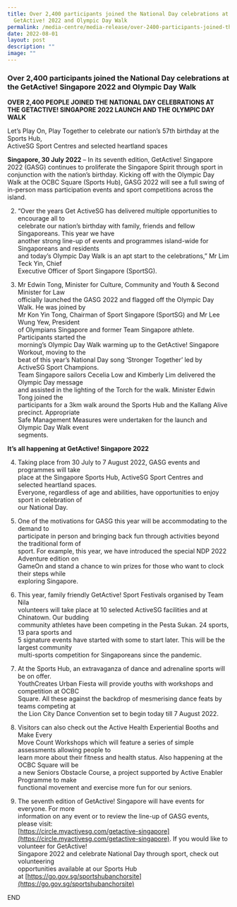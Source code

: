```yaml
---
title: Over 2,400 participants joined the National Day celebrations at
  GetActive! 2022 and Olympic Day Walk
permalink: /media-centre/media-release/over-2400-participants-joined-the-national-day-celebrations-at-getactive/
date: 2022-08-01
layout: post
description: ""
image: ""
---
```

### **Over 2,400 participants joined the National Day celebrations at the GetActive! Singapore 2022 and Olympic Day Walk**
**OVER 2,400 PEOPLE JOINED THE NATIONAL DAY CELEBRATIONS AT THE GETACTIVE! SINGAPORE 2022 LAUNCH AND THE OLYMPIC DAY WALK**

Let’s Play On, Play Together to celebrate our nation’s 57th birthday at the Sports Hub,  
ActiveSG Sport Centres and selected heartland spaces  
  
**Singapore, 30 July 2022** – In its seventh edition, GetActive! Singapore 2022 (GASG) continues to proliferate the Singapore Spirit through sport in conjunction with the nation’s birthday. Kicking off with the Olympic Day Walk at the OCBC Square (Sports Hub), GASG 2022 will see a full swing of in-person mass participation events and sport competitions across the island.

2. “Over the years Get ActiveSG has delivered multiple opportunities to encourage all to   
celebrate our nation’s birthday with family, friends and fellow Singaporeans. This year we have   
another strong line-up of events and programmes island-wide for Singaporeans and residents   
and today’s Olympic Day Walk is an apt start to the celebrations,” Mr Lim Teck Yin, Chief   
Executive Officer of Sport Singapore (SportSG).

3. Mr Edwin Tong, Minister for Culture, Community and Youth & Second Minister for Law  
officially launched the GASG 2022 and flagged off the Olympic Day Walk. He was joined by   
Mr Kon Yin Tong, Chairman of Sport Singapore (SportSG) and Mr Lee Wung Yew, President   
of Olympians Singapore and former Team Singapore athlete. Participants started the   
morning’s Olympic Day Walk warming up to the GetActive! Singapore Workout, moving to the   
beat of this year’s National Day song ‘Stronger Together’ led by ActiveSG Sport Champions.  
Team Singapore sailors Cecelia Low and Kimberly Lim delivered the Olympic Day message   
and assisted in the lighting of the Torch for the walk. Minister Edwin Tong joined the   
participants for a 3km walk around the Sports Hub and the Kallang Alive precinct. Appropriate   
Safe Management Measures were undertaken for the launch and Olympic Day Walk event   
segments.

**It’s all happening at GetActive! Singapore 2022**   
  
4. Taking place from 30 July to 7 August 2022, GASG events and programmes will take   
place at the Singapore Sports Hub, ActiveSG Sport Centres and selected heartland spaces.   
Everyone, regardless of age and abilities, have opportunities to enjoy sport in celebration of   
our National Day.  
  
5. One of the motivations for GASG this year will be accommodating to the demand to   
participate in person and bringing back fun through activities beyond the traditional form of   
sport. For example, this year, we have introduced the special NDP 2022 Adventure edition on   
GameOn and stand a chance to win prizes for those who want to clock their steps while   
exploring Singapore.

6. This year, family friendly GetActive! Sport Festivals organised by Team Nila   
volunteers will take place at 10 selected ActiveSG facilities and at Chinatown. Our budding   
community athletes have been competing in the Pesta Sukan. 24 sports, 13 para sports and   
5 signature events have started with some to start later. This will be the largest community   
multi-sports competition for Singaporeans since the pandemic.  
  
7. At the Sports Hub, an extravaganza of dance and adrenaline sports will be on offer.   
YouthCreates Urban Fiesta will provide youths with workshops and competition at OCBC   
Square. All these against the backdrop of mesmerising dance feats by teams competing at   
the Lion City Dance Convention set to begin today till 7 August 2022.

8. Visitors can also check out the Active Health Experiential Booths and Make Every   
Move Count Workshops which will feature a series of simple assessments allowing people to   
learn more about their fitness and health status. Also happening at the OCBC Square will be   
a new Seniors Obstacle Course, a project supported by Active Enabler Programme to make   
functional movement and exercise more fun for our seniors.   
  
9. The seventh edition of GetActive! Singapore will have events for everyone. For more   
information on any event or to review the line-up of GASG events, please visit:   
[https://circle.myactivesg.com/getactive-singapore](https://circle.myactivesg.com/getactive-singapore). If you would like to volunteer for GetActive!   
Singapore 2022 and celebrate National Day through sport, check out volunteering   
opportunities available at our Sports Hub at [https://go.gov.sg/sportshubanchorsite](https://go.gov.sg/sportshubanchorsite)

END